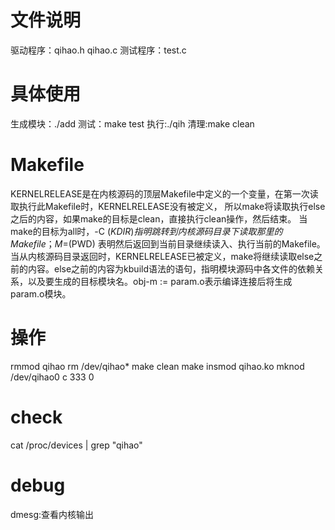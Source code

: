 # 文件说明
驱动程序：qihao.h qihao.c
测试程序：test.c

# 具体使用
生成模块：./add
测试：make test
执行:./qih
清理:make clean

# Makefile
KERNELRELEASE是在内核源码的顶层Makefile中定义的一个变量，在第一次读取执行此Makefile时，KERNELRELEASE没有被定义，
所以make将读取执行else之后的内容，如果make的目标是clean，直接执行clean操作，然后结束。
当make的目标为all时，-C $(KDIR)指明跳转到内核源码目录下读取那里的Makefile；M=$(PWD) 表明然后返回到当前目录继续读入、执行当前的Makefile。
当从内核源码目录返回时，KERNELRELEASE已被定义，make将继续读取else之前的内容。else之前的内容为kbuild语法的语句，指明模块源码中各文件的依赖关系，以及要生成的目标模块名。obj-m := param.o表示编译连接后将生成param.o模块。

# 操作
rmmod qihao
rm /dev/qihao*
make clean
make
insmod qihao.ko
mknod /dev/qihao0 c 333 0

# check
cat /proc/devices  | grep "qihao"

# debug
dmesg:查看内核输出
